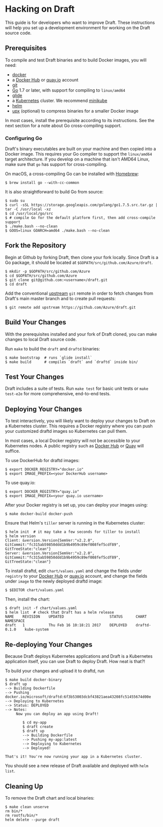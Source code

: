 # Hacking on Draft

This guide is for developers who want to improve Draft. These instructions will help you set up a
development environment for working on the Draft source code.

## Prerequisites

To compile and test Draft binaries and to build Docker images, you will need:

 - [docker][]
 - a [Docker Hub][] or [quay.io][quay] account
 - [git][]
 - [Go][] 1.7 or later, with support for compiling to `linux/amd64`
 - [glide][]
 - a [Kubernetes][] cluster. We recommend [minikube][]
 - [helm][]
 - [upx][] (optional) to compress binaries for a smaller Docker image

In most cases, install the prerequisite according to its instructions. See the next section
for a note about Go cross-compiling support.

### Configuring Go

Draft's binary executables are built on your machine and then copied into a Docker image. This
requires your Go compiler to support the `linux/amd64` target architecture. If you develop on a
machine that isn't AMD64 Linux, make sure that `go` has support for cross-compiling.

On macOS, a cross-compiling Go can be installed with [Homebrew][]:

```shell
$ brew install go --with-cc-common
```

It is also straightforward to build Go from source:

```shell
$ sudo su
$ curl -sSL https://storage.googleapis.com/golang/go1.7.5.src.tar.gz | tar -C /usr/local -xz
$ cd /usr/local/go/src
$ # compile Go for the default platform first, then add cross-compile support
$ ./make.bash --no-clean
$ GOOS=linux GOARCH=amd64 ./make.bash --no-clean
```

## Fork the Repository

Begin at Github by forking Draft, then clone your fork locally. Since Draft is a Go package, it
should be located at `$GOPATH/src/github.com/Azure/draft`.

```shell
$ mkdir -p $GOPATH/src/github.com/Azure
$ cd $GOPATH/src/github.com/Azure
$ git clone git@github.com:<username>/draft.git
$ cd draft
```

Add the conventional [upstream][] `git` remote in order to fetch changes from Draft's main master
branch and to create pull requests:

```shell
$ git remote add upstream https://github.com/Azure/draft.git
```

## Build Your Changes

With the prerequisites installed and your fork of Draft cloned, you can make changes to local Draft
source code.

Run `make` to build the `draft` and `draftd` binaries:

```shell
$ make bootstrap  # runs `glide install`
$ make build      # compiles `draft` and `draftd` inside bin/
```

## Test Your Changes

Draft includes a suite of tests. Run `make test` for basic unit tests or `make test-e2e` for more
comprehensive, end-to-end tests.

## Deploying Your Changes

To test interactively, you will likely want to deploy your changes to Draft on a Kubernetes cluster.
This requires a Docker registry where you can push your customized draftd images so Kubernetes can
pull them.

In most cases, a local Docker registry will not be accessible to your Kubernetes nodes. A public
registry such as [Docker Hub][] or [Quay][] will suffice.

To use DockerHub for draftd images:

```shell
$ export DOCKER_REGISTRY="docker.io"
$ export IMAGE_PREFIX=<your DockerHub username>
```

To use quay.io:

```shell
$ export DOCKER_REGISTRY="quay.io"
$ export IMAGE_PREFIX=<your quay.io username>
```

After your Docker registry is set up, you can deploy your images using:

```shell
$ make docker-build docker-push
```

Ensure that Helm's `tiller` server is running in the Kubernetes cluster:

```shell
$ helm init  # it may take a few seconds for tiller to install
$ helm version
Client: &version.Version{SemVer:"v2.2.0", GitCommit:"fc315ab59850ddd1b9b4959c89ef008fef5cdf89", GitTreeState:"clean"}
Server: &version.Version{SemVer:"v2.2.0", GitCommit:"fc315ab59850ddd1b9b4959c89ef008fef5cdf89", GitTreeState:"clean"}
```

To install draftd, edit `chart/values.yaml` and change the fields under `registry` to your
[Docker Hub][] or [quay.io][quay] account, and change the fields under `image` to the newly
deployed draftd image:

```
$ $EDITOR chart/values.yaml
```

Then, install the chart:

```shell
$ draft init -f chart/values.yaml
$ helm list  # check that Draft has a helm release
NAME 	REVISION	UPDATED                 	STATUS  	CHART      	NAMESPACE
draft	1       	Thu Feb 16 10:18:21 2017	DEPLOYED	draftd-0.1.0	kube-system
```

## Re-deploying Your Changes

Because Draft deploys Kubernetes applications and Draft is a Kubernetes application itself, you can
use Draft to deploy Draft. How neat is that?!

To build your changes and upload it to draftd, run

```shell
$ make build docker-binary
$ draft up
--> Building Dockerfile
--> Pushing docker.io/microsoft/draftd:6f3b53003dcbf43821aea43208fc51455674d00e
--> Deploying to Kubernetes
--> Status: DEPLOYED
--> Notes:
     Now you can deploy an app using Draft!

        $ cd my-app
        $ draft create
        $ draft up
        --> Building Dockerfile
        --> Pushing my-app:latest
        --> Deploying to Kubernetes
        --> Deployed!

That's it! You're now running your app in a Kubernetes cluster.
```

You should see a new release of Draft available and deployed with `helm list`.

## Cleaning Up

To remove the Draft chart and local binaries:

```shell
$ make clean unserve
rm bin/*
rm rootfs/bin/*
helm delete --purge draft
```


[docker]: https://www.docker.com/
[Docker Hub]: https://hub.docker.com/
[git]: https://git-scm.com/
[glide]: https://github.com/Masterminds/glide
[go]: https://golang.org/
[helm]: https://github.com/kubernetes/helm
[Homebrew]: https://brew.sh/
[Kubernetes]: https://github.com/kubernetes/minikube
[minikube]: https://github.com/kubernetes/minikube
[Quay]: https://quay.io/
[upstream]: https://help.github.com/articles/fork-a-repo/
[upx]: https://upx.github.io
